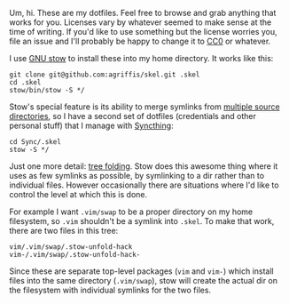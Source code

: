 Um, hi. These are my dotfiles. Feel free to browse and grab anything that works
for you. Licenses vary by whatever seemed to make sense at the time of writing.
If you'd like to use something but the license worries you, file an issue and
I'll probably be happy to change it
to [CC0](https://wiki.creativecommons.org/wiki/CC0) or whatever.

I use [GNU stow](https://www.gnu.org/software/stow/) to install these into my
home directory. It works like this:

    git clone git@github.com:agriffis/skel.git .skel
    cd .skel
    stow/bin/stow -S */

Stow's special feature is its ability to merge symlinks from
[multiple source directories](https://www.gnu.org/software/stow/manual/stow.html#Multiple-Stow-Directories),
so I have a second set of dotfiles (credentials and other personal
stuff) that I manage with [Syncthing](https://syncthing.net/):

    cd Sync/.skel
    stow -S */

Just one more detail:
[tree folding](https://www.gnu.org/software/stow/manual/stow.html#Installing-Packages).
Stow does this awesome thing where it uses as few symlinks as possible, by
symlinking to a dir rather than to individual files. However occasionally there
are situations where I'd like to control the level at which this is done.

For example I want `.vim/swap` to be a proper directory on my home filesystem,
so `.vim` shouldn't be a symlink into `.skel`. To make that work, there are
two files in this tree:

    vim/.vim/swap/.stow-unfold-hack
    vim-/.vim/swap/.stow-unfold-hack-

Since these are separate top-level packages (`vim` and `vim-`) which install
files into the same directory (`.vim/swap`), stow will create the actual dir on
the filesystem with individual symlinks for the two files.
